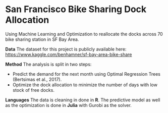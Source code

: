 # San Francisco Bike Sharing Dock Allocation

Using Machine Learning and Optimization to reallocate the docks across 70 bike sharing station in SF Bay Area. 

**Data**
The dataset for this project is publicly available here: https://www.kaggle.com/benhamner/sf-bay-area-bike-share

**Method**
The analysis is split in two steps:
- Predict the demand for the next month using Optimal Regression Trees (Bertsimas et al., 2017). 
- Optimize the dock allocation to minimize the number of days with low stock of free docks. 

**Languages**
The data is cleaning in done in **R**. The predictive model as well as the optimization is done in **Julia** with Gurobi as the solver.
